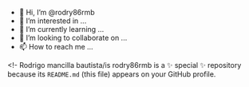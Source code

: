- 👋 Hi, I’m @rodry86rmb
- 👀 I’m interested in ...
- 🌱 I’m currently learning ...
- 💞️ I’m looking to collaborate on ...
- 📫 How to reach me ...

<!-
Rodrigo mancilla bautista/is rodry86rmb is a ✨ special ✨ repository because its `README.md` (this file) appears on your GitHub profile.

